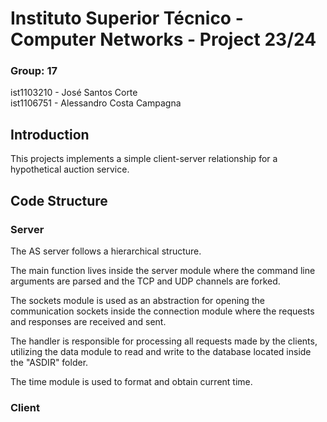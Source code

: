# Instituto Superior Técnico - Computer Networks - Project 23/24

### Group: 17

ist1103210 - José Santos Corte \
ist1106751 - Alessandro Costa Campagna

## Introduction

This projects implements a simple client-server relationship for a hypothetical auction service.

## Code Structure

### Server

The AS server follows a hierarchical structure. 

The main function lives inside the server module where the command line arguments are parsed and the TCP and UDP channels are forked.

The sockets module is used as an abstraction for opening the communication sockets inside the connection module where the requests and responses are received and sent.

The handler is responsible for processing all requests made by the clients, utilizing the data module to read and write to the database located inside the "ASDIR" folder.

The time module is used to format and obtain current time.

### Client
